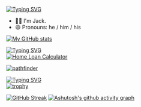 [![Typing SVG](https://readme-typing-svg.herokuapp.com?color=11F7ED&vCenter=true&lines=Hi+there+%F0%9F%91%8B)](https://git.io/typing-svg)

- 🙋‍♂️ I'm Jack.
- 😄 Pronouns: he / him / his

[![My GitHub stats](https://github-readme-stats.vercel.app/api?username=devpandaz&count_private=true&show_icons=true&theme=tokyonight&border_radius=20&custom_title=My%20Github%20Stats&border_color=03fce8&include_all_commits=true)](https://github.com/anuraghazra/github-readme-stats)

[![Typing SVG](https://readme-typing-svg.herokuapp.com?color=11F7ED&vCenter=true&lines=Pinned+repositories)](https://git.io/typing-svg)\
[![Home Loan Calculator](https://github-readme-stats.vercel.app/api/pin/?username=devpandaz&repo=home-loan-calculator&theme=midnight-purple&border_radius=20&border_color=fb00ff)](https://github.com/devpandaz/home-loan-calculator)

[![pathfinder](https://github-readme-stats.vercel.app/api/pin/?username=devpandaz&repo=pathfinder&theme=midnight-purple&border_radius=20&border_color=fb00ff)](https://github.com/devpandaz/pathfinder)

[![Typing SVG](https://readme-typing-svg.herokuapp.com?color=11F7ED&vCenter=true&lines=Github+Throphies)](https://git.io/typing-svg)\
[![trophy](https://github-profile-trophy.vercel.app/?username=devpandaz&theme=chalk&margin-w=8&no-bg=true&rank=SECRET,SSS,SS,S,AAA,AA,A)](https://github.com/ryo-ma/github-profile-trophy)

[![GitHub Streak](https://github-readme-streak-stats.herokuapp.com/?user=devpandaz)](https://git.io/streak-stats)
[![Ashutosh's github activity graph](https://activity-graph.herokuapp.com/graph?username=devpandaz)](https://github.com/ashutosh00710/github-readme-activity-graph)
